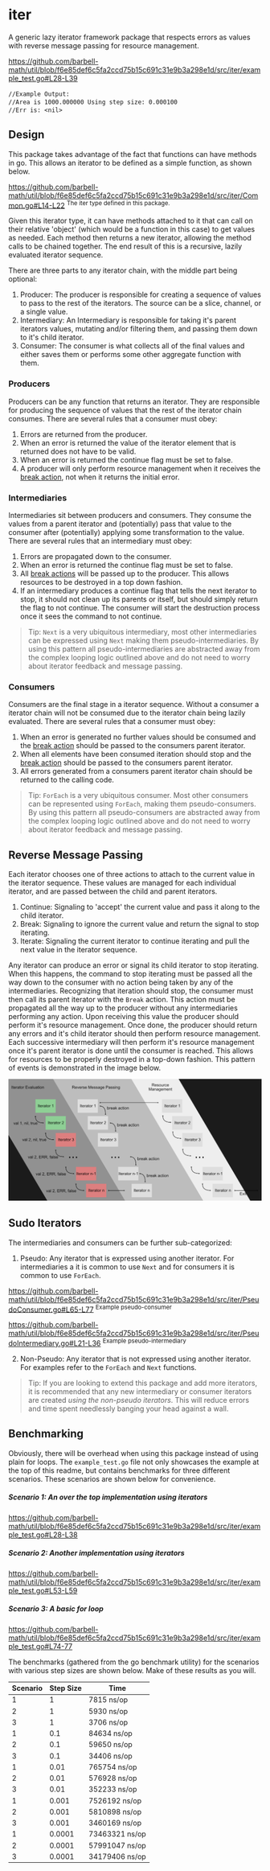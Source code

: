 # iter

A generic lazy iterator framework package that respects errors as values with
reverse message passing for resource management.

https://github.com/barbell-math/util/blob/f6e85def6c5fa2ccd75b15c691c31e9b3a298e1d/src/iter/example_test.go#L28-L39
```
//Example Output:
//Area is 1000.000000 Using step size: 0.000100
//Err is: <nil>
```

## Design

This package takes advantage of the fact that functions can have methods in go.
This allows an iterator to be defined as a simple function, as shown below.

https://github.com/barbell-math/util/blob/f6e85def6c5fa2ccd75b15c691c31e9b3a298e1d/src/iter/Common.go#L14-L22
<sup>The iter type defined in this package.</sup>

Given this iterator type, it can have methods attached to it that can call on
their relative 'object' (which would be a function in this case) to get values
as needed. Each method then returns a new iterator, allowing the method calls to
be chained together. The end result of this is a recursive, lazily evaluated
iterator sequence.

There are three parts to any iterator chain, with the middle part being
optional:

1. Producer: The producer is responsible for creating a sequence of values to
pass to the rest of the iterators. The source can be a slice, channel, or a
single value.
1. Intermediary: An Intermediary is responsible for taking it's parent iterators
values, mutating and/or filtering them, and passing them down to it's child
iterator.
1. Consumer: The consumer is what collects all of the final values and either
saves them or performs some other aggregate function with them.

### Producers

Producers can be any function that returns an iterator. They are responsible for
producing the sequence of values that the rest of the iterator chain consumes.
There are several rules that a consumer must obey:

1. Errors are returned from the producer. 
1. When an error is returned the value of the iterator element that is returned
does not have to be valid.
1. When an error is returned the continue flag must be set to false.
1. A producer will only perform resource management when it receives the
[break action](#reverse-message-passing), not when it returns the initial error.

### Intermediaries

Intermediaries sit between producers and consumers. They consume the values from
a parent iterator and (potentially) pass that value to the consumer after 
(potentially) applying some transformation to the value. There are several rules
that an intermediary must obey:

1. Errors are propagated down to the consumer.
1. When an error is returned the continue flag must be set to false.
1. All [break actions](#reverse-message-passing) will be passed up to the
producer. This allows resources to be destroyed in a top down fashion.
1. If an intermediary produces a continue flag that tells the next iterator to
stop, it should not clean up its parents or itself, but should simply return the
flag to not continue. The consumer will start the destruction process once it
sees the command to not continue.

> Tip:
> `Next` is a very ubiquitous intermediary, most other intermediaries can be
> expressed using `Next` making them pseudo-intermediaries. By using this
> pattern all pseudo-intermediaries are abstracted away from the complex looping
> logic outlined above and do not need to worry about iterator feedback and
> message passing.

### Consumers

Consumers are the final stage in a iterator sequence. Without a consumer a
iterator chain will not be consumed due to the iterator chain being lazily
evaluated. There are several rules that a consumer must obey:

1. When an error is generated no further values should be consumed and the
[break action](#reverse-message-passing) should be passed to the consumers
parent iterator.
1. When all elements have been consumed iteration should stop and the
[break action](#reverse-message-passing) should be passed to the consumers
parent iterator.
1. All errors generated from a consumers parent iterator chain should be
returned to the calling code.

> Tip:
> `ForEach` is a very ubiquitous consumer. Most other consumers can be
represented using `ForEach`, making them pseudo-consumers. By using this
> pattern all pseudo-consumers are abstracted away from the complex looping
> logic outlined above and do not need to worry about iterator feedback and
> message passing.

## Reverse Message Passing

Each iterator chooses one of three actions to attach to the current value in the
iterator sequence. These values are managed for each individual iterator, and
are passed between the child and parent iterators.

1. Continue: Signaling to 'accept' the current value and pass it along to the
child iterator.
1. Break: Signaling to ignore the current value and return the signal to stop
iterating.
1. Iterate: Signaling the current iterator to continue iterating and pull the
next value in the iterator sequence.

Any iterator can produce an error or signal its child iterator to stop
iterating. When this happens, the command to stop iterating must be passed all
the way down to the consumer with no action being taken by any of the
intermediaries. Recognizing that iteration should stop, the consumer must then
call its parent iterator with the `Break` action. This action must be propagated
all the way up to the producer without any intermediaries performing any action.
Upon receiving this value the producer should perform it's resource management.
Once done, the producer should return any errors and it's child iterator should
then perform resource management. Each successive intermediary will then perform
it's resource management once it's parent iterator is done until the consumer is
reached. This allows for resources to be properly destroyed in a top-down
fashion. This pattern of events is demonstrated in the image below.

![Reverse Message Passing](../../img/reverseMessagePassing.png)

## Sudo Iterators

The intermediaries and consumers can be further sub-categorized:

1. Pseudo: Any iterator that is expressed using another iterator. For
intermediaries a it is common to use `Next` and for consumers it is common to
use `ForEach`.

https://github.com/barbell-math/util/blob/f6e85def6c5fa2ccd75b15c691c31e9b3a298e1d/src/iter/PseudoConsumer.go#L65-L77
<sup>Example pseudo-consumer</sup>

https://github.com/barbell-math/util/blob/f6e85def6c5fa2ccd75b15c691c31e9b3a298e1d/src/iter/PseudoIntermediary.go#L21-L36
<sup>Example pseudo-intermediary</sup>

2. Non-Pseudo: Any iterator that is not expressed using another iterator. For
examples refer to the `ForEach` and `Next` functions.

> Tip:
> If you are looking to extend this package and add more iterators, it is
> recommended that any new intermediary or consumer iterators are created
> _using the non-pseudo iterators_. This will reduce errors and time spent
> needlessly banging your head against a wall.

## Benchmarking

Obviously, there will be overhead when using this package instead of using plain
for loops. The `example_test.go` file not only showcases the example at the top
of this readme, but contains benchmarks for three different scenarios. These
scenarios are shown below for convenience.

##### Scenario 1: An over the top implementation using iterators

https://github.com/barbell-math/util/blob/f6e85def6c5fa2ccd75b15c691c31e9b3a298e1d/src/iter/example_test.go#L28-L38

##### Scenario 2: Another implementation using iterators

https://github.com/barbell-math/util/blob/f6e85def6c5fa2ccd75b15c691c31e9b3a298e1d/src/iter/example_test.go#L53-L59

##### Scenario 3: A basic for loop

https://github.com/barbell-math/util/blob/f6e85def6c5fa2ccd75b15c691c31e9b3a298e1d/src/iter/example_test.go#L74-77

The benchmarks (gathered from the go benchmark utility) for the scenarios with
various step sizes are shown below. Make of these results as you will.

| Scenario | Step Size | Time           |
|----------|-----------|----------------|
| 1        | 1         | 7815 ns/op     |
| 2        | 1         | 5930 ns/op     |
| 3        | 1         | 3706 ns/op     |
| 1        | 0.1       | 84634 ns/op    |
| 2        | 0.1       | 59650 ns/op    |
| 3        | 0.1       | 34406 ns/op    |
| 1        | 0.01      | 765754 ns/op   |
| 2        | 0.01      | 576928 ns/op   |
| 3        | 0.01      | 352233 ns/op   |
| 1        | 0.001     | 7526192 ns/op  |
| 2        | 0.001     | 5810898 ns/op  |
| 3        | 0.001     | 3460169 ns/op  |
| 1        | 0.0001    | 73463321 ns/op |
| 2        | 0.0001    | 57991047 ns/op |
| 3        | 0.0001    | 34179406 ns/op |
